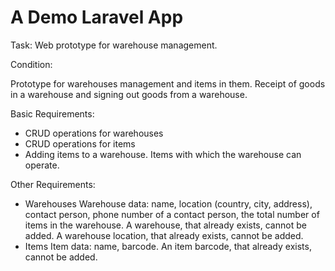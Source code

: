# A Demo Laravel App

Task: Web prototype for warehouse management.

Condition:

Prototype for warehouses management and items in them. Receipt of goods in a warehouse and signing out goods from a warehouse.

Basic Requirements:
* CRUD operations for warehouses
* CRUD operations for items
* Adding items to a warehouse. Items with which the warehouse can operate.

Other Requirements:
* Warehouses
 Warehouse data: name, location (country, city, address), contact person, phone number of a contact person, the total number of items in the warehouse.
 A warehouse, that already exists, cannot be added.
 A warehouse location, that already exists, cannot be added.
* Items
 Item data: name, barcode.
 An item barcode, that already exists, cannot be added.

